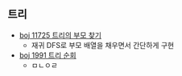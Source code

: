 ## 트리
- [boj 11725 트리의 부모 찾기](https://www.acmicpc.net/problem/11725)
	- 재귀 DFS로 부모 배열을 채우면서 간단하게 구현
- [boj 1991 트리 순회](https://www.acmicpc.net/problem/1991)
	- ㅁㄴㅇㄹ
